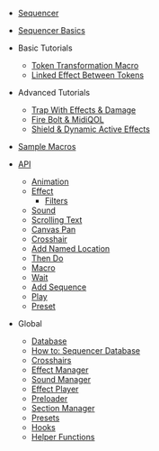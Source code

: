 <!-- _sidebar.md -->

* [Sequencer](/)

* [Sequencer Basics](basics.md)

* Basic Tutorials
  * [Token Transformation Macro](tutorials/basic-transformation.md)
  * [Linked Effect Between Tokens](tutorials/basic-linked.md)
  
* Advanced Tutorials
  * [Trap With Effects & Damage](tutorials/advanced-trap.md)
  * [Fire Bolt & MidiQOL](tutorials/advanced-fire-bolt.md)
  * [Shield & Dynamic Active Effects](tutorials/advanced-shield.md)

* [Sample Macros](sample-macros.md)

* [API](api/home.md)

  * [Animation](api/animation.md)
  * [Effect](api/effect.md)
    * [Filters](api/filter.md)
  * [Sound](api/sound.md)
  * [Scrolling Text](api/scrolling-text.md)
  * [Canvas Pan](api/canvas-pan.md)
  * [Crosshair](api/crosshair.md)
  * [Add Named Location](api/home.md#add-named-location)
  * [Then Do](api/home.md#then-do)
  * [Macro](api/home.md#macro)
  * [Wait](api/home.md#wait)
  * [Add Sequence](api/home.md#add-sequence)
  * [Play](api/home.md#play)
  * [Preset](api/home.md#preset)

* Global
  * [Database](database.md)
  * [How to: Sequencer Database](database-basics.md)
  * [Crosshairs](crosshair.md)
  * [Effect Manager](effect-manager.md)
  * [Sound Manager](sound-manager.md)
  * [Effect Player](player.md)
  * [Preloader](preloader.md)
  * [Section Manager](section-manager.md)
  * [Presets](presets.md)
  * [Hooks](hooks.md)
  * [Helper Functions](helpers.md)

